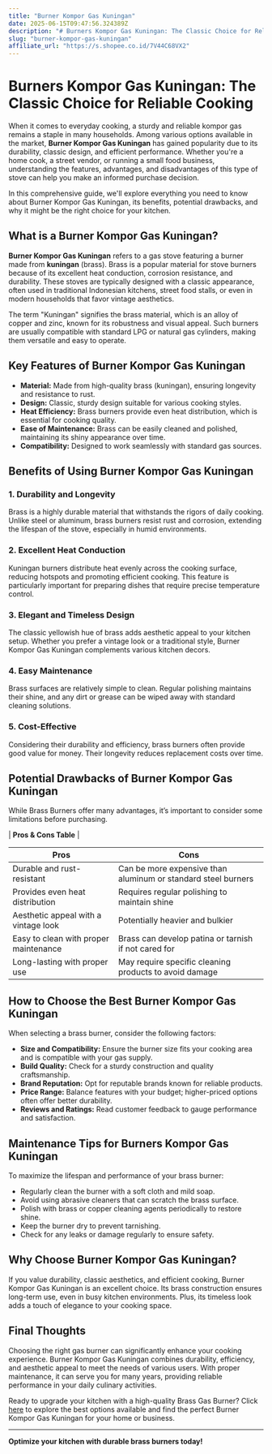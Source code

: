```yaml
---
title: "Burner Kompor Gas Kuningan"
date: 2025-06-15T09:47:56.324389Z
description: "# Burners Kompor Gas Kuningan: The Classic Choice for Reliable Cooking..."
slug: "burner-kompor-gas-kuningan"
affiliate_url: "https://s.shopee.co.id/7V44C68VX2"
---
```

# Burners Kompor Gas Kuningan: The Classic Choice for Reliable Cooking

When it comes to everyday cooking, a sturdy and reliable kompor gas remains a staple in many households. Among various options available in the market, **Burner Kompor Gas Kuningan** has gained popularity due to its durability, classic design, and efficient performance. Whether you're a home cook, a street vendor, or running a small food business, understanding the features, advantages, and disadvantages of this type of stove can help you make an informed purchase decision.

In this comprehensive guide, we'll explore everything you need to know about Burner Kompor Gas Kuningan, its benefits, potential drawbacks, and why it might be the right choice for your kitchen.

## What is a Burner Kompor Gas Kuningan?

**Burner Kompor Gas Kuningan** refers to a gas stove featuring a burner made from **kuningan** (brass). Brass is a popular material for stove burners because of its excellent heat conduction, corrosion resistance, and durability. These stoves are typically designed with a classic appearance, often used in traditional Indonesian kitchens, street food stalls, or even in modern households that favor vintage aesthetics.

The term "Kuningan" signifies the brass material, which is an alloy of copper and zinc, known for its robustness and visual appeal. Such burners are usually compatible with standard LPG or natural gas cylinders, making them versatile and easy to operate.

## Key Features of Burner Kompor Gas Kuningan

- **Material:** Made from high-quality brass (kuningan), ensuring longevity and resistance to rust.
- **Design:** Classic, sturdy design suitable for various cooking styles.
- **Heat Efficiency:** Brass burners provide even heat distribution, which is essential for cooking quality.
- **Ease of Maintenance:** Brass can be easily cleaned and polished, maintaining its shiny appearance over time.
- **Compatibility:** Designed to work seamlessly with standard gas sources.

## Benefits of Using Burner Kompor Gas Kuningan

### 1. Durability and Longevity

Brass is a highly durable material that withstands the rigors of daily cooking. Unlike steel or aluminum, brass burners resist rust and corrosion, extending the lifespan of the stove, especially in humid environments.

### 2. Excellent Heat Conduction

Kuningan burners distribute heat evenly across the cooking surface, reducing hotspots and promoting efficient cooking. This feature is particularly important for preparing dishes that require precise temperature control.

### 3. Elegant and Timeless Design

The classic yellowish hue of brass adds aesthetic appeal to your kitchen setup. Whether you prefer a vintage look or a traditional style, Burner Kompor Gas Kuningan complements various kitchen decors.

### 4. Easy Maintenance

Brass surfaces are relatively simple to clean. Regular polishing maintains their shine, and any dirt or grease can be wiped away with standard cleaning solutions.

### 5. Cost-Effective

Considering their durability and efficiency, brass burners often provide good value for money. Their longevity reduces replacement costs over time.

## Potential Drawbacks of Burner Kompor Gas Kuningan

While Brass Burners offer many advantages, it’s important to consider some limitations before purchasing.

| **Pros & Cons Table** |

| **Pros** | **Cons** |
| --- | --- |
| Durable and rust-resistant | Can be more expensive than aluminum or standard steel burners |
| Provides even heat distribution | Requires regular polishing to maintain shine |
| Aesthetic appeal with a vintage look | Potentially heavier and bulkier |
| Easy to clean with proper maintenance | Brass can develop patina or tarnish if not cared for |
| Long-lasting with proper use | May require specific cleaning products to avoid damage |

## How to Choose the Best Burner Kompor Gas Kuningan

When selecting a brass burner, consider the following factors:

- **Size and Compatibility:** Ensure the burner size fits your cooking area and is compatible with your gas supply.
- **Build Quality:** Check for a sturdy construction and quality craftsmanship.
- **Brand Reputation:** Opt for reputable brands known for reliable products.
- **Price Range:** Balance features with your budget; higher-priced options often offer better durability.
- **Reviews and Ratings:** Read customer feedback to gauge performance and satisfaction.

## Maintenance Tips for Burners Kompor Gas Kuningan

To maximize the lifespan and performance of your brass burner:

- Regularly clean the burner with a soft cloth and mild soap.
- Avoid using abrasive cleaners that can scratch the brass surface.
- Polish with brass or copper cleaning agents periodically to restore shine.
- Keep the burner dry to prevent tarnishing.
- Check for any leaks or damage regularly to ensure safety.

## Why Choose Burner Kompor Gas Kuningan?

If you value durability, classic aesthetics, and efficient cooking, Burner Kompor Gas Kuningan is an excellent choice. Its brass construction ensures long-term use, even in busy kitchen environments. Plus, its timeless look adds a touch of elegance to your cooking space.

## Final Thoughts

Choosing the right gas burner can significantly enhance your cooking experience. Burner Kompor Gas Kuningan combines durability, efficiency, and aesthetic appeal to meet the needs of various users. With proper maintenance, it can serve you for many years, providing reliable performance in your daily culinary activities.

Ready to upgrade your kitchen with a high-quality Brass Gas Burner? Click [here](https://s.shopee.co.id/7V44C68VX2) to explore the best options available and find the perfect Burner Kompor Gas Kuningan for your home or business.

---

**Optimize your kitchen with durable brass burners today!**
